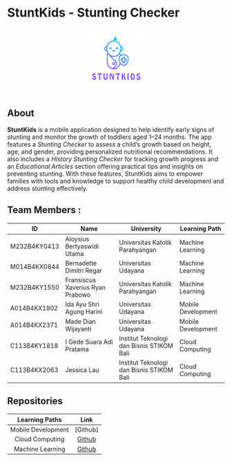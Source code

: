 # StuntKids - Stunting Checker

<div align="center">
<img src="https://github.com/StuntKids/.github/blob/main/STUNTKIDS%202.png?raw=true" width="30%" height="30%">
</div>


## About
**StuntKids** is a mobile application designed to help identify early signs of stunting and monitor the growth of toddlers aged 1–24 months. The app features a *Stunting Checker* to assess a child’s growth based on height, age, and gender, providing personalized nutritional recommendations. It also includes a *History Stunting Checker* for tracking growth progress and an *Educational Articles* section offering practical tips and insights on preventing stunting. With these features, StuntKids aims to empower families with tools and knowledge to support healthy child development and address stunting effectively.

## Team Members :
| ID           | Name                            | University                                | Learning Path      |
| -------------| ------------------------------- | ------------------------------------------| ------------------ |
| M232B4KY0413 | Aloysius Bertyaswidi Utama      | Universitas Katolik Parahyangan           | Machine Learning   |
| M014B4KX0844 | Bernadette Dimitri Regar        | Universitas Udayana                       | Machine Learning   |
| M232B4KY1550 | Fransiscus Xaverius Ryan Prabowo| Universitas Katolik Parahyangan           | Machine Learning   |
| A014B4KX1902 | Ida Ayu Shri Agung Harini       | Universitas Udayana                       | Mobile Development |
| A014B4KX2371 | Made Dian Wijayanti             | Universitas Udayana                       | Mobile Development |
| C113B4KY1818 | I Gede Suara Adi Pratama        | Institut Teknologi dan Bisnis STIKOM Bali | Cloud Computing    |
| C113B4KX2063 | Jessica Lau                     | Institut Teknologi dan Bisnis STIKOM Bali | Cloud Computing    |

## Repositories
|   Learning Paths   |                                Link                                |
| :----------------: | :----------------------------------------------------------------: |
| Mobile Development | [Github] |
|  Cloud Computing   | [Github](https://github.com/StuntKids/Cloud-Computing)             |
|  Machine Learning  | [Github](https://github.com/StuntKids/Machine-Learning)            |

